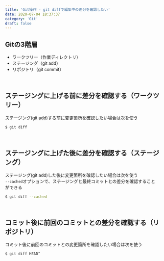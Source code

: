 ```yaml
---
title: 'Git操作 - git diffで編集中の差分を確認したい'
date: 2020-07-04 18:37:37
category: 'Git'
draft: false
---
```



## Gitの3階層
- ワークツリー（作業ディレクトリ）
- ステージング（git add）
- リポジトリ（git commit）

<br>

## ステージングに上げる前に差分を確認する（ワークツリー）

ステージング(git add)する前に変更箇所を確認したい場合は次を使う  

```bash
$ git diff
```

<br>

## ステージングに上げた後に差分を確認する（ステージング）

ステージング(git add)した後に変更箇所を確認したい場合は次を使う  
`--cached`オプションで、ステージングと最終コミットとの差分を確認することができる
```bash
$ git diff --cached
```


<br>

## コミット後に前回のコミットとの差分を確認する（リポジトリ）

コミット後に前回のコミットとの変更箇所を確認したい場合は次を使う  

```bash
$ git diff HEAD^
```